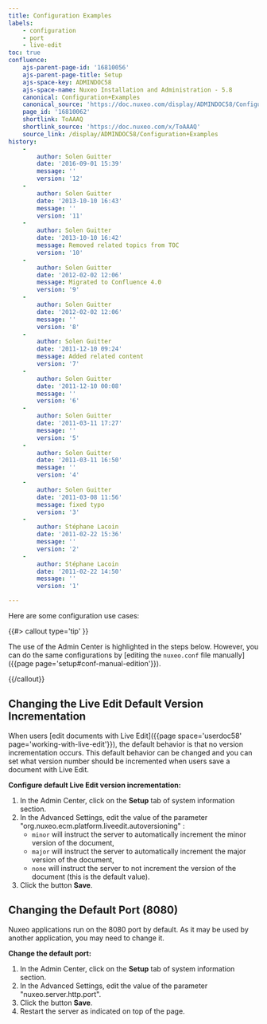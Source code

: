 ```yaml
---
title: Configuration Examples
labels:
    - configuration
    - port
    - live-edit
toc: true
confluence:
    ajs-parent-page-id: '16810056'
    ajs-parent-page-title: Setup
    ajs-space-key: ADMINDOC58
    ajs-space-name: Nuxeo Installation and Administration - 5.8
    canonical: Configuration+Examples
    canonical_source: 'https://doc.nuxeo.com/display/ADMINDOC58/Configuration+Examples'
    page_id: '16810062'
    shortlink: ToAAAQ
    shortlink_source: 'https://doc.nuxeo.com/x/ToAAAQ'
    source_link: /display/ADMINDOC58/Configuration+Examples
history:
    - 
        author: Solen Guitter
        date: '2016-09-01 15:39'
        message: ''
        version: '12'
    - 
        author: Solen Guitter
        date: '2013-10-10 16:43'
        message: ''
        version: '11'
    - 
        author: Solen Guitter
        date: '2013-10-10 16:42'
        message: Removed related topics from TOC
        version: '10'
    - 
        author: Solen Guitter
        date: '2012-02-02 12:06'
        message: Migrated to Confluence 4.0
        version: '9'
    - 
        author: Solen Guitter
        date: '2012-02-02 12:06'
        message: ''
        version: '8'
    - 
        author: Solen Guitter
        date: '2011-12-10 09:24'
        message: Added related content
        version: '7'
    - 
        author: Solen Guitter
        date: '2011-12-10 00:08'
        message: ''
        version: '6'
    - 
        author: Solen Guitter
        date: '2011-03-11 17:27'
        message: ''
        version: '5'
    - 
        author: Solen Guitter
        date: '2011-03-11 16:50'
        message: ''
        version: '4'
    - 
        author: Solen Guitter
        date: '2011-03-08 11:56'
        message: fixed typo
        version: '3'
    - 
        author: Stéphane Lacoin
        date: '2011-02-22 15:36'
        message: ''
        version: '2'
    - 
        author: Stéphane Lacoin
        date: '2011-02-22 14:50'
        message: ''
        version: '1'

---
```

Here are some configuration use cases:

{{#> callout type='tip' }}

The use of the Admin Center is highlighted in the steps below. However, you can do the same configurations by [editing the `nuxeo.conf` file manually]({{page page='setup#conf-manual-edition'}}).

{{/callout}}

## Changing the Live Edit Default Version Incrementation

When users [edit documents with Live Edit]({{page space='userdoc58' page='working-with-live-edit'}}), the default behavior is that no version incrementation occurs. This default behavior can be changed and you can set what version number should be incremented when users save a document with Live Edit.

**Configure default Live Edit version incrementation:**

1.  In the Admin Center, click on the **Setup** tab of system information section.
2.  In the Advanced Settings, edit the value of the parameter "org.nuxeo.ecm.platform.liveedit.autoversioning" :
    *   `minor` will instruct the server to automatically increment the minor version of the document,
    *   `major` will instruct the server to automatically increment the major version of the document,
    *   `none` will instruct the server to not increment the version of the document (this is the default value).
3.  Click the button **Save**.

## Changing the Default Port (8080)

Nuxeo applications run on the 8080 port by default. As it may be used by another application, you may need to change it.

**Change the default port:**

1.  In the Admin Center, click on the **Setup** tab of system information section.
2.  In the Advanced Settings, edit the value of the parameter "nuxeo.server.http.port".
3.  Click the button **Save**.
4.  Restart the server as indicated on top of the page.

&nbsp;